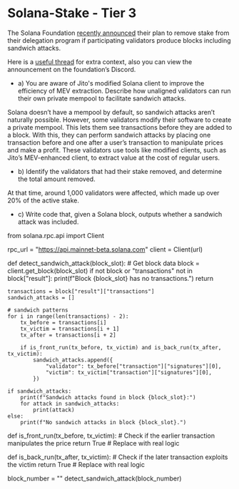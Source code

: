 # Solana-Stake - Tier 3
The Solana Foundation [recently announced](https://www.theblock.co/post/299244/solana-foundation-removes-certain-operators-from-delegation-program-over-malicious-sandwich-attacks) their plan to remove stake from their delegation program if participating validators produce blocks including sandwich attacks.

Here is a [useful thread](https://x.com/0xMert_/status/1799955514786234751) for extra context, also you can view the announcement on the foundation’s Discord.


- a) You are aware of Jito's modified Solana client to improve the efficiency of MEV extraction. Describe how unaligned validators can run their own private mempool to facilitate sandwich attacks.

Solana doesn’t have a mempool by default, so sandwich attacks aren’t naturally possible. However, some validators modify their software to create a private mempool. This lets them see transactions before they are added to a block. With this, they can perform sandwich attacks by placing one transaction before and one after a user’s transaction to manipulate prices and make a profit. These validators use tools like modified clients, such as Jito’s MEV-enhanced client, to extract value at the cost of regular users.

- b) Identify the validators that had their stake removed, and determine the total amount removed.

At that time, around 1,000 validators were affected, which made up over 20% of the active stake.

- c) Write code that, given a Solana block, outputs whether a sandwich attack was included.

from solana.rpc.api import Client

rpc_url = "https://api.mainnet-beta.solana.com"
client = Client(url)

def detect_sandwich_attack(block_slot):
    # Get block data
    block = client.get_block(block_slot)
    if not block or "transactions" not in block["result"]:
        print(f"Block {block_slot} has no transactions.")
        return

    transactions = block["result"]["transactions"]
    sandwich_attacks = []

    # sandwich patterns
    for i in range(len(transactions) - 2):
        tx_before = transactions[i]
        tx_victim = transactions[i + 1]
        tx_after = transactions[i + 2]

        if is_front_run(tx_before, tx_victim) and is_back_run(tx_after, tx_victim):
            sandwich_attacks.append({
                "validator": tx_before["transaction"]["signatures"][0],
                "victim": tx_victim["transaction"]["signatures"][0],
            })

    if sandwich_attacks:
        print(f"Sandwich attacks found in block {block_slot}:")
        for attack in sandwich_attacks:
            print(attack)
    else:
        print(f"No sandwich attacks in block {block_slot}.")

def is_front_run(tx_before, tx_victim):
    # Check if the earlier transaction manipulates the price
    return True  # Replace with real logic

def is_back_run(tx_after, tx_victim):
    # Check if the later transaction exploits the victim
    return True  # Replace with real logic

block_number = ""
detect_sandwich_attack(block_number)

